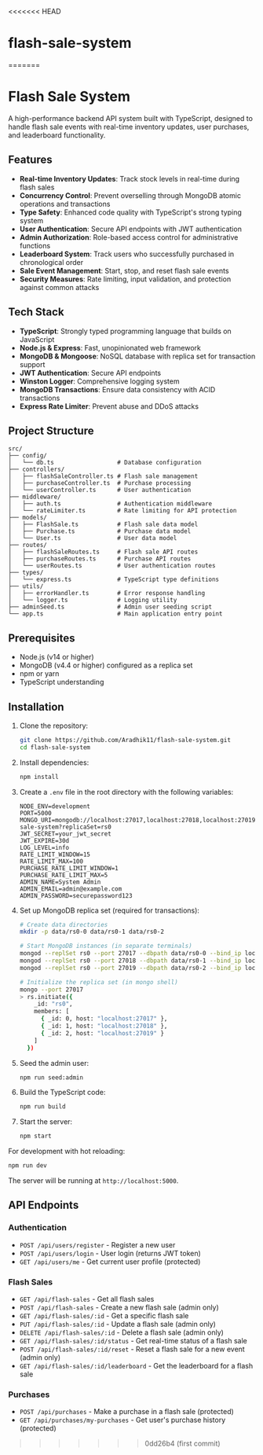 <<<<<<< HEAD
# flash-sale-system
=======
# Flash Sale System

A high-performance backend API system built with TypeScript, designed to handle flash sale events with real-time inventory updates, user purchases, and leaderboard functionality.

## Features

- **Real-time Inventory Updates**: Track stock levels in real-time during flash sales
- **Concurrency Control**: Prevent overselling through MongoDB atomic operations and transactions
- **Type Safety**: Enhanced code quality with TypeScript's strong typing system
- **User Authentication**: Secure API endpoints with JWT authentication
- **Admin Authorization**: Role-based access control for administrative functions
- **Leaderboard System**: Track users who successfully purchased in chronological order
- **Sale Event Management**: Start, stop, and reset flash sale events
- **Security Measures**: Rate limiting, input validation, and protection against common attacks

## Tech Stack

- **TypeScript**: Strongly typed programming language that builds on JavaScript
- **Node.js & Express**: Fast, unopinionated web framework
- **MongoDB & Mongoose**: NoSQL database with replica set for transaction support
- **JWT Authentication**: Secure API endpoints
- **Winston Logger**: Comprehensive logging system
- **MongoDB Transactions**: Ensure data consistency with ACID transactions
- **Express Rate Limiter**: Prevent abuse and DDoS attacks

## Project Structure

```
src/
├── config/
│   └── db.ts                  # Database configuration
├── controllers/
│   ├── flashSaleController.ts # Flash sale management
│   ├── purchaseController.ts  # Purchase processing
│   └── userController.ts      # User authentication
├── middleware/
│   ├── auth.ts                # Authentication middleware
│   └── rateLimiter.ts         # Rate limiting for API protection
├── models/
│   ├── FlashSale.ts           # Flash sale data model
│   ├── Purchase.ts            # Purchase data model
│   └── User.ts                # User data model
├── routes/
│   ├── flashSaleRoutes.ts     # Flash sale API routes
│   ├── purchaseRoutes.ts      # Purchase API routes
│   └── userRoutes.ts          # User authentication routes
├── types/
│   └── express.ts             # TypeScript type definitions
├── utils/
│   ├── errorHandler.ts        # Error response handling
│   └── logger.ts              # Logging utility
├── adminSeed.ts               # Admin user seeding script
└── app.ts                     # Main application entry point
```

## Prerequisites

- Node.js (v14 or higher)
- MongoDB (v4.4 or higher) configured as a replica set
- npm or yarn
- TypeScript understanding

## Installation

1. Clone the repository:
   ```bash
   git clone https://github.com/Aradhik11/flash-sale-system.git
   cd flash-sale-system
   ```

2. Install dependencies:
   ```bash
   npm install
   ```

3. Create a `.env` file in the root directory with the following variables:
   ```
   NODE_ENV=development
   PORT=5000
   MONGO_URI=mongodb://localhost:27017,localhost:27018,localhost:27019/flash-sale-system?replicaSet=rs0
   JWT_SECRET=your_jwt_secret
   JWT_EXPIRE=30d
   LOG_LEVEL=info
   RATE_LIMIT_WINDOW=15
   RATE_LIMIT_MAX=100
   PURCHASE_RATE_LIMIT_WINDOW=1
   PURCHASE_RATE_LIMIT_MAX=5
   ADMIN_NAME=System Admin
   ADMIN_EMAIL=admin@example.com
   ADMIN_PASSWORD=securepassword123
   ```

4. Set up MongoDB replica set (required for transactions):
   ```bash
   # Create data directories
   mkdir -p data/rs0-0 data/rs0-1 data/rs0-2
   
   # Start MongoDB instances (in separate terminals)
   mongod --replSet rs0 --port 27017 --dbpath data/rs0-0 --bind_ip localhost
   mongod --replSet rs0 --port 27018 --dbpath data/rs0-1 --bind_ip localhost
   mongod --replSet rs0 --port 27019 --dbpath data/rs0-2 --bind_ip localhost
   
   # Initialize the replica set (in mongo shell)
   mongo --port 27017
   > rs.initiate({
       _id: "rs0",
       members: [
         { _id: 0, host: "localhost:27017" },
         { _id: 1, host: "localhost:27018" },
         { _id: 2, host: "localhost:27019" }
       ]
     })
   ```

5. Seed the admin user:
   ```bash
   npm run seed:admin
   ```

6. Build the TypeScript code:
   ```bash
   npm run build
   ```

7. Start the server:
   ```bash
   npm start
   ```

For development with hot reloading:
   ```bash
   npm run dev
   ```

The server will be running at `http://localhost:5000`.

## API Endpoints

### Authentication

- `POST /api/users/register` - Register a new user
- `POST /api/users/login` - User login (returns JWT token)
- `GET /api/users/me` - Get current user profile (protected)

### Flash Sales

- `GET /api/flash-sales` - Get all flash sales
- `POST /api/flash-sales` - Create a new flash sale (admin only)
- `GET /api/flash-sales/:id` - Get a specific flash sale
- `PUT /api/flash-sales/:id` - Update a flash sale (admin only)
- `DELETE /api/flash-sales/:id` - Delete a flash sale (admin only)
- `GET /api/flash-sales/:id/status` - Get real-time status of a flash sale
- `POST /api/flash-sales/:id/reset` - Reset a flash sale for a new event (admin only)
- `GET /api/flash-sales/:id/leaderboard` - Get the leaderboard for a flash sale

### Purchases

- `POST /api/purchases` - Make a purchase in a flash sale (protected)
- `GET /api/purchases/my-purchases` - Get user's purchase history (protected)


>>>>>>> 0dd26b4 (first commit)
